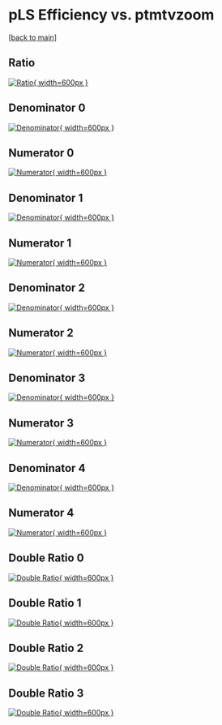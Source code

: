 # pLS Efficiency vs. ptmtvzoom

[[back to main](./)]



## Ratio

[![Ratio](../mtv/var/pLS_loweta_13_-1_eff_ptmtvzoom.png){ width=600px }](../mtv/var/pLS_loweta_13_-1_eff_ptmtvzoom.pdf)

## Denominator 0

[![Denominator](../mtv/den/pLS_loweta_13_-1_eff_ptmtvzoom_den0.png){ width=600px }](../mtv/den/pLS_loweta_13_-1_eff_ptmtvzoom_den0.pdf)

## Numerator 0

[![Numerator](../mtv/num/pLS_loweta_13_-1_eff_ptmtvzoom_num0.png){ width=600px }](../mtv/num/pLS_loweta_13_-1_eff_ptmtvzoom_num0.pdf)

## Denominator 1

[![Denominator](../mtv/den/pLS_loweta_13_-1_eff_ptmtvzoom_den1.png){ width=600px }](../mtv/den/pLS_loweta_13_-1_eff_ptmtvzoom_den1.pdf)

## Numerator 1

[![Numerator](../mtv/num/pLS_loweta_13_-1_eff_ptmtvzoom_num1.png){ width=600px }](../mtv/num/pLS_loweta_13_-1_eff_ptmtvzoom_num1.pdf)

## Denominator 2

[![Denominator](../mtv/den/pLS_loweta_13_-1_eff_ptmtvzoom_den2.png){ width=600px }](../mtv/den/pLS_loweta_13_-1_eff_ptmtvzoom_den2.pdf)

## Numerator 2

[![Numerator](../mtv/num/pLS_loweta_13_-1_eff_ptmtvzoom_num2.png){ width=600px }](../mtv/num/pLS_loweta_13_-1_eff_ptmtvzoom_num2.pdf)

## Denominator 3

[![Denominator](../mtv/den/pLS_loweta_13_-1_eff_ptmtvzoom_den3.png){ width=600px }](../mtv/den/pLS_loweta_13_-1_eff_ptmtvzoom_den3.pdf)

## Numerator 3

[![Numerator](../mtv/num/pLS_loweta_13_-1_eff_ptmtvzoom_num3.png){ width=600px }](../mtv/num/pLS_loweta_13_-1_eff_ptmtvzoom_num3.pdf)

## Denominator 4

[![Denominator](../mtv/den/pLS_loweta_13_-1_eff_ptmtvzoom_den4.png){ width=600px }](../mtv/den/pLS_loweta_13_-1_eff_ptmtvzoom_den4.pdf)

## Numerator 4

[![Numerator](../mtv/num/pLS_loweta_13_-1_eff_ptmtvzoom_num4.png){ width=600px }](../mtv/num/pLS_loweta_13_-1_eff_ptmtvzoom_num4.pdf)

## Double Ratio 0

[![Double Ratio](../mtv/ratio/pLS_loweta_13_-1_eff_ptmtvzoom_ratio0.png){ width=600px }](../mtv/ratio/pLS_loweta_13_-1_eff_ptmtvzoom_ratio0.pdf)

## Double Ratio 1

[![Double Ratio](../mtv/ratio/pLS_loweta_13_-1_eff_ptmtvzoom_ratio1.png){ width=600px }](../mtv/ratio/pLS_loweta_13_-1_eff_ptmtvzoom_ratio1.pdf)

## Double Ratio 2

[![Double Ratio](../mtv/ratio/pLS_loweta_13_-1_eff_ptmtvzoom_ratio2.png){ width=600px }](../mtv/ratio/pLS_loweta_13_-1_eff_ptmtvzoom_ratio2.pdf)

## Double Ratio 3

[![Double Ratio](../mtv/ratio/pLS_loweta_13_-1_eff_ptmtvzoom_ratio3.png){ width=600px }](../mtv/ratio/pLS_loweta_13_-1_eff_ptmtvzoom_ratio3.pdf)

